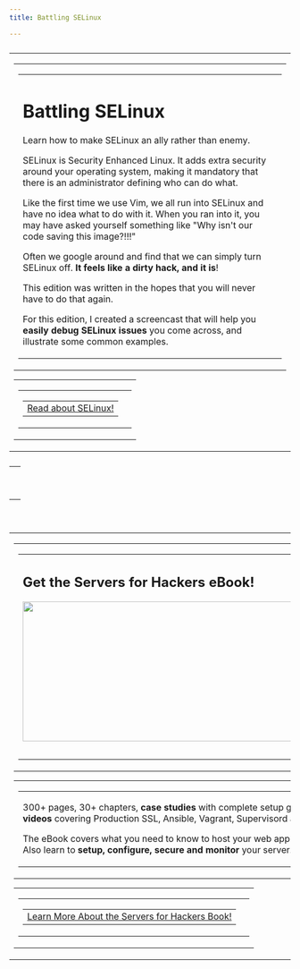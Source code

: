 ```yaml
---
title: Battling SELinux

---
```


<table class="container" style="margin: 26px 0;">
    <tr>
        <td>
            <!-- start the tables -->
            <!-- content start -->
            <table class="row">
                <tr>
                    <td class="wrapper last">
                        <table class="twelve columns">
                            <tr>
                                <td>
                                    <h1>Battling SELinux</h1>
                                    <p class="lead">Learn how to make SELinux an ally rather than enemy.</p>
                                    <p>SELinux is Security Enhanced Linux. It adds extra security around your operating system, making it mandatory that there is an administrator defining who can do what.</p>
                                    <p>Like the first time we use Vim, we all run into SELinux and have no idea what to do with it. When you ran into it, you may have asked yourself something like "Why isn't our code saving this image?!!!"</p>
                                    <p>Often we google around and find that we can simply turn SELinux off. <strong>It feels like a dirty hack, and it is</strong>!</p>
                                    <p>This edition was written in the hopes that you will never have to do that again.</p>
                                    <p>For this edition, I created a screencast that will help you <strong>easily debug SELinux issues</strong> you come across, and illustrate some common examples.</p>
                                </td>
                                <td class="expander"></td>
                             </tr>
                        </table>
                    </td>
                </tr>
            </table>
            <table class="row">
                <tr>
                    <td class="wrapper last">
                       <table class="twelve columns">
                            <tr>
                                <td>
                                    <table class="button">
                                        <tr>
                                            <td>
                                            <a href="https://serversforhackers.com/battling-selinux/">Read about SELinux!</a>
                                            </td>
                                        </tr>
                                    </table>
                                </td>
                                <td class="expander"></td>
                            </tr>
                        </table>
                    </td>
                </tr>
            </table>
        </td>
    </tr>
</table>
<table class="row header">
    <tr>
        <td class="center" align="center">
            <p>&nbsp;</p>
        </td>
    </tr>
</table>
<br>
<table class="container" style="margin: 26px 0;">
    <tr>
        <td>
            <!-- start the tables -->
            <table class="row">
                <tr>
                    <td class="wrapper last">
                        <table class="twelve columns">
                            <tr>
                                <td>
                                    <h2>Get the Servers for Hackers eBook!</h2>
                                    <p><img src="https://s3.amazonaws.com/serversforhackers/bookimg-compressor.jpg" width="580" height="250" style="margin-bottom:12px;" /></p>
                                </td>
                                <td class="expander"></td>
                            </tr>
                        </table>
                    </td>
                </tr>
            </table>
            <table class="row">
                <tr>
                    <td class="wrapper last">
                        <table class="twelve columns">
                            <tr>
                                <td>
                                    <p>300+ pages, 30+ chapters, <strong>case studies</strong> with complete setup guides and <strong>videos</strong> covering Production SSL, Ansible, Vagrant, Supervisord and more!</p>
                                    <p>The eBook covers what you need to know to host your web applications. Also learn to <strong>setup, configure, secure and monitor</strong> your server.</p>
                                </td>
                                <td class="expander"></td>
                            </tr>
                        </table>
                    </td>
                </tr>
            </table>
            <table class="row">
                <tr>
                    <td class="wrapper last">
                        <table class="twelve columns">
                            <tr>
                                <td>
                                    <table class="button">
                                        <tr>
                                            <td>
                                                <a href="https://book.serversforhackers.com">Learn More About the Servers for Hackers Book!</a>
                                            </td>
                                        </tr>
                                    </table>
                                </td>
                                <td class="expander"></td>
                            </tr>
                        </table>
                    </td>
                </tr>
            </table>
            <!-- end the tables -->
<!-- container end below -->
        </td>
    </tr>
</table>